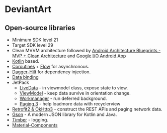 # DeviantArt
## Open-source libraries
- Minimum SDK level 21
- Target SDK level 29
- Clean MVVM architecture followed by [Android Architecture Blueprints - MVP + Clean Architecture](https://github.com/android/architecture-samples/tree/todo-mvp-clean) and [Google I/O Android App](https://github.com/google/iosched)
- [Kotlin](https://kotlinlang.org/) based.
- [Coroutines](https://github.com/Kotlin/kotlinx.coroutines) + [Flow](https://kotlin.github.io/kotlinx.coroutines/kotlinx-coroutines-core/kotlinx.coroutines.flow/) for asynchronous.
- [Dagger-Hilt](https://dagger.dev/hilt/) for dependency injection.
- [Data binding](https://developer.android.com/topic/libraries/data-binding)
- JetPack
  - [LiveData](https://developer.android.com/topic/libraries/architecture/livedata) - in viewmodel class, expose state to view.
  - [ViewModel](https://developer.android.com/topic/libraries/architecture/viewmodel) - keep data survive in orientation change.
  - [Workmanager](https://developer.android.com/topic/libraries/architecture/workmanager) - run deferred background.
  - [Paging 3](https://developer.android.com/topic/libraries/architecture/paging/v3-overview) - help loadmore data with recyclerview
- [Retrofit2 & OkHttp3](https://github.com/square/retrofit) - construct the REST APIs and paging network data.
- [Gson](https://github.com/google/gson) - A modern JSON library for Kotlin and Java.
- [Timber](https://github.com/JakeWharton/timber) - logging.
- [Material-Components](https://github.com/material-components/material-components-android)

